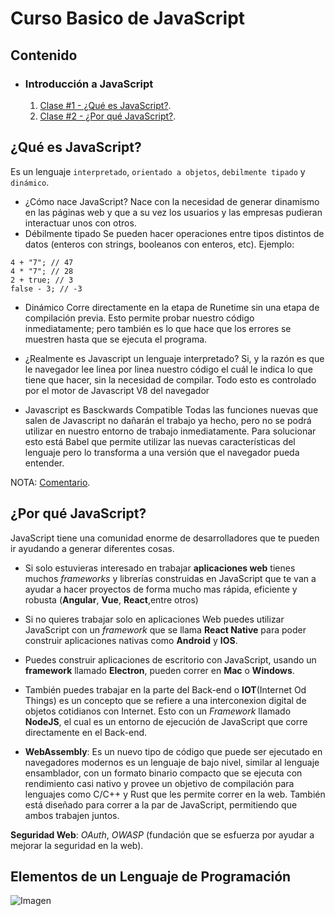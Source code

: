 # Curso Basico de JavaScript

## Contenido

- ### Introducción a JavaScript
  1. [Clase #1 - ¿Qué es JavaScript?](#¿Qué-es-JavaScript?).
  2. [Clase #2 - ¿Por qué JavaScript?](#¿Por-qué-JavaScript?).


## ¿Qué es JavaScript?

Es un lenguaje `interpretado`, `orientado a objetos`, `debilmente tipado` y `dinámico`.

- ¿Cómo nace JavaScript?
  Nace con la necesidad de generar dinamismo en las páginas web y que a su vez los usuarios y las empresas pudieran interactuar unos con otros.
- Débilmente tipado
Se pueden hacer operaciones entre tipos distintos de datos (enteros con strings, booleanos con enteros, etc). Ejemplo:

```
4 + "7"; // 47
4 * "7"; // 28
2 + true; // 3
false - 3; // -3
```

- Dinámico
Corre directamente en la etapa de Runetime sin una etapa de compilación previa. Esto permite probar nuestro código inmediatamente; pero también es lo que hace que los errores se muestren hasta que se ejecuta el programa.

- ¿Realmente es Javascript un lenguaje interpretado?
Si, y la razón es que le navegador lee linea por linea nuestro código el cuál le indica lo que tiene que hacer, sin la necesidad de compilar. Todo esto es controlado por el motor de Javascript V8 del navegador

- Javascript es Basckwards Compatible
Todas las funciones nuevas que salen de Javascript no dañarán el trabajo ya hecho, pero no se podrá utilizar en nuestro entorno de trabajo inmediatamente. Para solucionar esto está Babel que permite utilizar las nuevas características del lenguaje pero lo transforma a una versión que el navegador pueda entender.

NOTA: [Comentario](https://platzi.com/comentario/1004606/).

## ¿Por qué JavaScript?

JavaScript tiene una comunidad enorme de desarrolladores que te pueden ir ayudando a generar diferentes cosas.

- Si solo estuvieras interesado en trabajar **aplicaciones web** tienes muchos *frameworks* y librerías construidas en JavaScript que te van a ayudar a hacer proyectos de forma mucho mas rápida, eficiente y robusta (**Angular**, **Vue**, **React**,entre otros)

- Si no quieres trabajar solo en aplicaciones Web puedes utilizar JavaScript con un *framework* que se llama **React Native** para poder construir aplicaciones nativas como **Android** y **IOS**.

- Puedes construir aplicaciones de escritorio con JavaScript, usando un **framework** llamado **Electron**, pueden correr en **Mac** o **Windows**.

- También puedes trabajar en la parte del Back-end o **IOT**(Internet Od Things) es un concepto que se refiere a una interconexion digital de objetos cotidianos con Internet. Esto con un *Framework* llamado **NodeJS**, el cual es un entorno de ejecución de JavaScript que corre directamente en el Back-end.

- **WebAssembly**: Es un nuevo tipo de código que puede ser ejecutado en navegadores modernos es un lenguaje de bajo nivel, similar al lenguaje ensamblador, con un formato binario compacto que se ejecuta con rendimiento casi nativo y provee un objetivo de compilación para lenguajes como C/C++ y Rust que les permite correr en la web. También está diseñado para correr a la par de JavaScript, permitiendo que ambos trabajen juntos.

**Seguridad Web**: *OAuth*, *OWASP* (fundación que se esfuerza por ayudar a mejorar la seguridad en la web).

## Elementos de un Lenguaje de Programación

![Imagen](https://static.platzi.com/media/user_upload/CU01112E_1-f9d2b6fc-f60c-4bf4-a61d-6bf9df36b268.jpg)